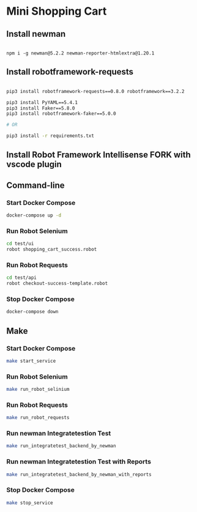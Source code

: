 # Mini Shopping Cart

## Install newman

```bashs

npm i -g newman@5.2.2 newman-reporter-htmlextra@1.20.1

```
## Install robotframework-requests

```bash

pip3 install robotframework-requests==0.8.0 robotframework==3.2.2

pip3 install PyYAML==5.4.1
pip3 install Faker==5.8.0
pip3 install robotframework-faker==5.0.0

# OR

pip3 install -r requirements.txt

```

## Install Robot Framework Intellisense FORK with vscode plugin



## Command-line

### Start Docker Compose

```sh
docker-compose up -d
```

### Run Robot Selenium

```sh
cd test/ui
robot shopping_cart_success.robot
```

### Run Robot Requests

```sh
cd test/api
robot checkout-success-template.robot
```

### Stop Docker Compose

```sh
docker-compose down
```

## Make

### Start Docker Compose

```sh
make start_service
```

### Run Robot Selenium

```sh
make run_robot_selinium
```

### Run Robot Requests

```sh
make run_robot_requests
```

### Run newman Integratetestion Test

```sh
make run_integratetest_backend_by_newman
```

### Run newman Integratetestion Test with Reports

```sh
make run_integratetest_backend_by_newman_with_reports
```


### Stop Docker Compose

```sh
make stop_service
```
